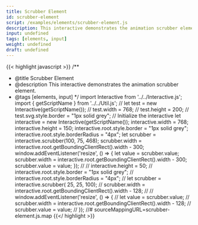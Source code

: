 ```yaml
---
title: Scrubber Element
id: scrubber-element
script: /examples/elements/scrubber-element.js
description: This interactive demonstrates the animation scrubber element.
input: undefined
tags: [elements, input]
weight: undefined
draft: undefined
---
```


{{< highlight javascript >}}
/**
* @title Scrubber Element
* @description This interactive demonstrates the animation scrubber element.
* @tags [elements, input]
*/
import Interactive from '../../Interactive.js';
import { getScriptName } from '../../Util.js';
// let test = new Interactive(getScriptName());
// test.width = 768;
// test.height = 200;
// test.svg.style.border = "1px solid grey";
// Initialize the interactive
let interactive = new Interactive(getScriptName());
interactive.width = 768;
interactive.height = 150;
interactive.root.style.border = "1px solid grey";
interactive.root.style.borderRadius = "4px";
let scrubber = interactive.scrubber(100, 75, 468);
scrubber.width = interactive.root.getBoundingClientRect().width - 300;
window.addEventListener('resize', () => {
    let value = scrubber.value;
    scrubber.width = interactive.root.getBoundingClientRect().width - 300;
    scrubber.value = value;
});
//
// interactive.height = 50;
// interactive.root.style.border = "1px solid grey";
// interactive.root.style.borderRadius = "4px";
// let scrubber = interactive.scrubber( 25, 25, 100);
// scrubber.width = interactive.root.getBoundingClientRect().width - 128;
//
// window.addEventListener('resize', () => {
//   let value = scrubber.value;
//   scrubber.width = interactive.root.getBoundingClientRect().width - 128;
//   scrubber.value = value;
// });
//# sourceMappingURL=scrubber-element.js.map
{{</ highlight >}}

